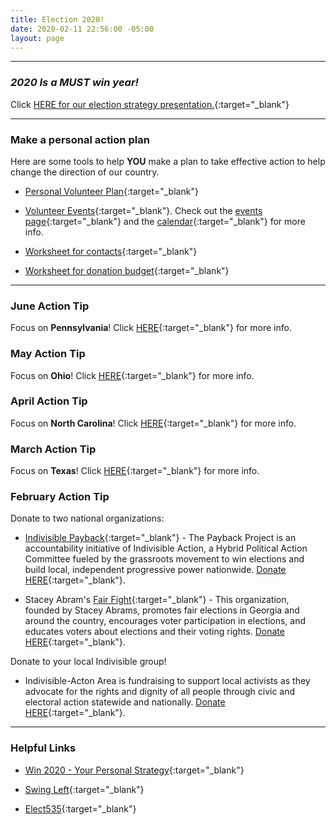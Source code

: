 ```yaml
---
title: Election 2020!
date: 2020-02-11 22:56:00 -05:00
layout: page
---
```


---  

### *2020 Is a MUST win year!*  


Click [HERE for our election strategy presentation.](https://drive.google.com/file/d/1s9X2getFA_Xn2bFTMBzF0JoZOswG-NPY/view?usp=sharing){:target="_blank"}    

---  

### Make a personal action plan  

Here are some tools to help **YOU**  make a plan to take effective action to help change the direction of our country.  

* [Personal Volunteer Plan](https://drive.google.com/file/d/1xu0tnXUHrRnEQOotwek8t1EvxDpjEvHe/view?usp=sharing){:target="_blank"}

* [Volunteer Events](https://drive.google.com/file/d/1_jjEG-C5jJ8QzP0cjWJhKbR7mzHgrYpX/view?usp=sharing){:target="_blank"}. Check out the [events page](http://www.indivisibleacton.org/events.html){:target="_blank"} and the [calendar](http://www.indivisibleacton.org/calendar.html){:target="_blank"} for more info.  

* [Worksheet for contacts](https://drive.google.com/open?id=1b1SqDzTSb3geOk9VTXFmNYtrYHnoyCgR){:target="_blank"}  

* [Worksheet for donation budget](https://drive.google.com/file/d/1h3YCK23RwZ8a_A_v2LaLt7rcloLFEPMG/view?usp=sharing){:target="_blank"}  

---

### June Action Tip  

Focus on **Pennsylvania**!  Click [HERE](https://sites.google.com/view/win2020personalmonthlystrategy/home/june-pennsylvania?authuser=0){:target="_blank"}  for more info.  


### May Action Tip

Focus on **Ohio**!  Click [HERE](https://sites.google.com/view/win2020personalmonthlystrategy/home/may-ohio?authuser=0){:target="_blank"}  for more info.

### April Action Tip

Focus on **North Carolina**!  Click [HERE](https://sites.google.com/view/win2020personalmonthlystrategy/home/april?authuser=0){:target="_blank"} for more info.

### March Action Tip  

Focus on **Texas**!  Click [HERE](https://sites.google.com/view/win2020personalmonthlystrategy/home/march){:target="_blank"} for more info.  


### February Action Tip

Donate to two national organizations:

* [Indivisible Payback](https://www.paybackproject.org){:target="_blank"} - 
The Payback Project is an accountability initiative of Indivisible Action, a Hybrid Political Action Committee fueled by the grassroots movement to win elections and build local, independent progressive power nationwide. [Donate HERE](https://secure.actblue.com/donate/payback?refcode=web_payback_button){:target="_blank"}.  

* Stacey Abram's [Fair Fight](https://fairfight.com){:target="_blank"} - This organization, founded by Stacey Abrams, promotes fair elections in Georgia and around the country, encourages voter participation in elections, and educates voters about elections and their voting rights. [Donate HERE](https://secure.actblue.com/donate/fair-fight-1){:target="_blank"}.  

Donate to your local Indivisible group!  

* Indivisible-Acton Area is fundraising to support local activists as they advocate for the rights and dignity of all people through civic and electoral action statewide and nationally. [Donate HERE](https://secure.actblue.com/donate/indivisibleama411742968?refcode=thermometer){:target="_blank"}.  

---  

### Helpful Links  

* [Win 2020 - Your Personal Strategy](https://sites.google.com/view/win2020personalmonthlystrategy/home){:target="_blank"}  

* [Swing Left](https://swingleft.org){:target="_blank"}

* [Elect535](https://elect535.org){:target="_blank"}

